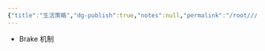 ```yaml
---
{"title":"生活策略","dg-publish":true,"notes":null,"permalink":"/root///","dgPassFrontmatter":true,"created":"2025-04-16T13:49:58.937+08:00","updated":"2025-04-16T14:20:52.321+08:00"}
---
```



- Brake 机制
